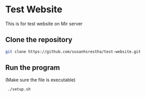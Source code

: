 # Test Website

This is for test website on Mir server

## Clone the repository

```bash
git clone https://github.com/susanhsrestha/test-website.git
```

## Run the program

(Make sure the file is executable)

```bash
 ./setup.sh
```
